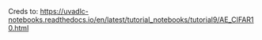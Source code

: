 Creds to: https://uvadlc-notebooks.readthedocs.io/en/latest/tutorial_notebooks/tutorial9/AE_CIFAR10.html 
